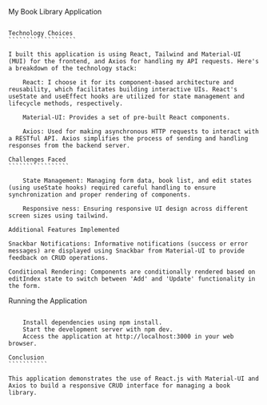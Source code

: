 My Book Library Application
````````````````````````````

Technology Choices
```````````````````

I built this application is using React, Tailwind and Material-UI (MUI) for the frontend, and Axios for handling my API requests. Here's a breakdown of the technology stack:

    React: I choose it for its component-based architecture and reusability, which facilitates building interactive UIs. React's useState and useEffect hooks are utilized for state management and lifecycle methods, respectively.

    Material-UI: Provides a set of pre-built React components.

    Axios: Used for making asynchronous HTTP requests to interact with a RESTful API. Axios simplifies the process of sending and handling responses from the backend server.

Challenges Faced
`````````````````

    State Management: Managing form data, book list, and edit states (using useState hooks) required careful handling to ensure synchronization and proper rendering of components.

    Responsive ness: Ensuring responsive UI design across different screen sizes using tailwind.

Additional Features Implemented
````````````````````````````````

    Snackbar Notifications: Informative notifications (success or error messages) are displayed using Snackbar from Material-UI to provide feedback on CRUD operations.

    Conditional Rendering: Components are conditionally rendered based on editIndex state to switch between 'Add' and 'Update' functionality in the form.

Running the Application
`````````````````````````

    Install dependencies using npm install.
    Start the development server with npm dev.
    Access the application at http://localhost:3000 in your web browser.

Conclusion
```````````

This application demonstrates the use of React.js with Material-UI and Axios to build a responsive CRUD interface for managing a book library. 